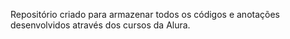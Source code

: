 Repositório criado para armazenar todos os códigos e anotações desenvolvidos através dos cursos da Alura.

